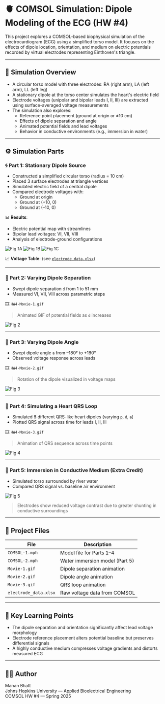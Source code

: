 # 🫀 COMSOL Simulation: Dipole Modeling of the ECG (HW #4)

This project explores a COMSOL-based biophysical simulation of the electrocardiogram (ECG) using a simplified torso model. It focuses on the effects of dipole location, orientation, and medium on electric potentials recorded by virtual electrodes representing Einthoven's triangle.

---

## 🧪 Simulation Overview

- A circular torso model with three electrodes: RA (right arm), LA (left arm), LL (left leg)
- A stationary dipole at the torso center simulates the heart's electric field
- Electrode voltages (unipolar and bipolar leads I, II, III) are extracted using surface-averaged voltage measurements
- The simulation also explores:
  - Reference point placement (ground at origin or ±10 cm)
  - Effects of dipole separation and angle
  - Animated potential fields and lead voltages
  - Behavior in conductive environments (e.g., immersion in water)

---

## ⚙️ Simulation Parts

### 🌀 Part 1: Stationary Dipole Source

- Constructed a simplified circular torso (radius = 10 cm)
- Placed 3 surface electrodes at triangle vertices
- Simulated electric field of a central dipole
- Compared electrode voltages with:
  - Ground at origin
  - Ground at (+10, 0)
  - Ground at (–10, 0)

📊 **Results**:
- Electric potential map with streamlines  
- Bipolar lead voltages: VI, VII, VIII  
- Analysis of electrode-ground configurations

![Fig 1A](assets/fig1a.png)
![Fig 1B](assets/fig1b.png)
![Fig 1C](assets/fig1c.png)

📈 **Voltage Table**:
(see [`electrode_data.xlsx`](./assets/electrode_data.xlsx))

---

### 🧲 Part 2: Varying Dipole Separation

- Swept dipole separation `d` from 1 to 51 mm
- Measured VI, VII, VIII across parametric steps

🎞️ `HW4-Movie-1.gif`  
> Animated GIF of potential fields as `d` increases

![Fig 2](assets/fig2_plot.png)

---

### 🔄 Part 3: Varying Dipole Angle

- Swept dipole angle `a` from –180° to +180°
- Observed voltage response across leads

🎞️ `HW4-Movie-2.gif`  
> Rotation of the dipole visualized in voltage maps

![Fig 3](assets/fig3_plot.png)

---

### 💓 Part 4: Simulating a Heart QRS Loop

- Simulated 8 different QRS-like heart dipoles (varying `p`, `d`, `a`)
- Plotted QRS signal across time for leads I, II, III

🎞️ `HW4-Movie-3.gif`  
> Animation of QRS sequence across time points

![Fig 4](assets/fig4_qrs_plot.png)

---

### 🌊 Part 5: Immersion in Conductive Medium (Extra Credit)

- Simulated torso surrounded by river water
- Compared QRS signal vs. baseline air environment

![Fig 5](assets/fig5_qrs_plot.png)

> Electrodes show reduced voltage contrast due to greater shunting in conductive surroundings

---

## 📂 Project Files

| File | Description |
|------|-------------|
| `COMSOL-1.mph` | Model file for Parts 1–4 |
| `COMSOL-2.mph` | Water immersion model (Part 5) |
| `Movie-1.gif` | Dipole separation animation |
| `Movie-2.gif` | Dipole angle animation |
| `Movie-3.gif` | QRS loop animation |
| `electrode_data.xlsx` | Raw voltage data from COMSOL |

---

## 🧠 Key Learning Points

- The dipole separation and orientation significantly affect lead voltage morphology
- Electrode reference placement alters potential baseline but preserves differential signals
- A highly conductive medium compresses voltage gradients and distorts measured ECG

---

## 🧑‍💻 Author

Manan Bhatt  
Johns Hopkins University — Applied Bioelectrical Engineering  
COMSOL HW #4 — Spring 2025
